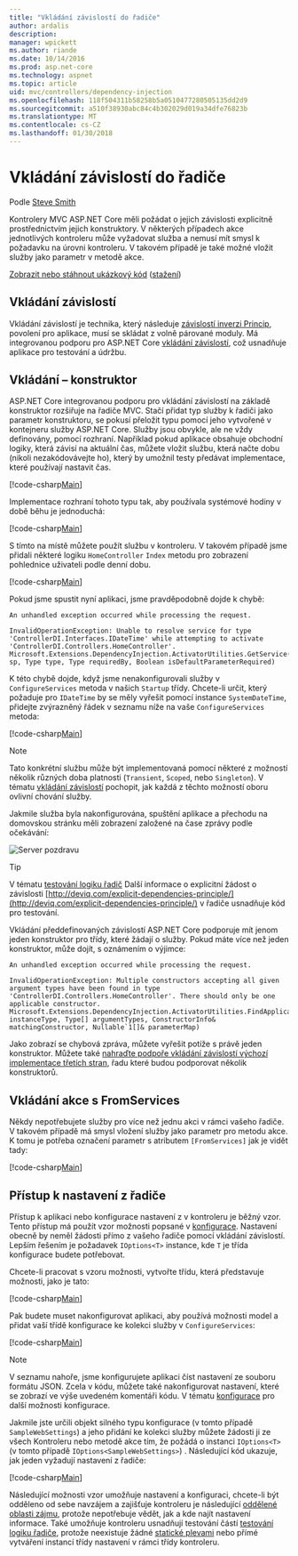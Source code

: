 ```yaml
---
title: "Vkládání závislostí do řadiče"
author: ardalis
description: 
manager: wpickett
ms.author: riande
ms.date: 10/14/2016
ms.prod: asp.net-core
ms.technology: aspnet
ms.topic: article
uid: mvc/controllers/dependency-injection
ms.openlocfilehash: 118f504311b58258b5a0510477280505135dd2d9
ms.sourcegitcommit: a510f38930abc84c4b302029d019a34dfe76823b
ms.translationtype: MT
ms.contentlocale: cs-CZ
ms.lasthandoff: 01/30/2018
---
```

# <a name="dependency-injection-into-controllers"></a>Vkládání závislostí do řadiče

<a name="dependency-injection-controllers"></a>

Podle [Steve Smith](https://ardalis.com/)

Kontrolery MVC ASP.NET Core měli požádat o jejich závislosti explicitně prostřednictvím jejich konstruktory. V některých případech akce jednotlivých kontroleru může vyžadovat služba a nemusí mít smysl k požadavku na úrovni kontroleru. V takovém případě je také možné vložit služby jako parametr v metodě akce.

[Zobrazit nebo stáhnout ukázkový kód](https://github.com/aspnet/Docs/tree/master/aspnetcore/mvc/controllers/dependency-injection/sample) ([stažení](xref:tutorials/index#how-to-download-a-sample))

## <a name="dependency-injection"></a>Vkládání závislostí

Vkládání závislostí je technika, který následuje [závislostí inverzi Princip](http://deviq.com/dependency-inversion-principle/), povolení pro aplikace, musí se skládat z volně párované moduly. Má integrovanou podporu pro ASP.NET Core [vkládání závislostí](../../fundamentals/dependency-injection.md), což usnadňuje aplikace pro testování a údržbu.

## <a name="constructor-injection"></a>Vkládání – konstruktor

ASP.NET Core integrovanou podporu pro vkládání závislostí na základě konstruktor rozšiřuje na řadiče MVC. Stačí přidat typ služby k řadiči jako parametr konstruktoru, se pokusí přeložit typu pomocí jeho vytvořené v kontejneru služby ASP.NET Core. Služby jsou obvykle, ale ne vždy definovány, pomocí rozhraní. Například pokud aplikace obsahuje obchodní logiky, která závisí na aktuální čas, můžete vložit službu, která načte dobu (nikoli nezakódovávejte ho), který by umožnil testy předávat implementace, které používají nastavit čas.

[!code-csharp[Main](dependency-injection/sample/src/ControllerDI/Interfaces/IDateTime.cs)]


Implementace rozhraní tohoto typu tak, aby používala systémové hodiny v době běhu je jednoduchá:

[!code-csharp[Main](dependency-injection/sample/src/ControllerDI/Services/SystemDateTime.cs)]


S tímto na místě můžete použít službu v kontroleru. V takovém případě jsme přidali některé logiku `HomeController` `Index` metodu pro zobrazení pohlednice uživateli podle denní dobu.

[!code-csharp[Main](./dependency-injection/sample/src/ControllerDI/Controllers/HomeController.cs?highlight=8,10,12,17,18,19,20,21,22,23,24,25,26,27,28,29,30&range=1-31,51-52)]

Pokud jsme spustit nyní aplikaci, jsme pravděpodobně dojde k chybě:

```
An unhandled exception occurred while processing the request.

InvalidOperationException: Unable to resolve service for type 'ControllerDI.Interfaces.IDateTime' while attempting to activate 'ControllerDI.Controllers.HomeController'.
Microsoft.Extensions.DependencyInjection.ActivatorUtilities.GetService(IServiceProvider sp, Type type, Type requiredBy, Boolean isDefaultParameterRequired)
```

K této chybě dojde, když jsme nenakonfigurovali služby v `ConfigureServices` metoda v našich `Startup` třídy. Chcete-li určit, který požaduje pro `IDateTime` by se měly vyřešit pomocí instance `SystemDateTime`, přidejte zvýrazněný řádek v seznamu níže na vaše `ConfigureServices` metoda:

[!code-csharp[Main](./dependency-injection/sample/src/ControllerDI/Startup.cs?highlight=4&range=26-27,42-44)]

> [!NOTE]
> Tato konkrétní službu může být implementovaná pomocí některé z možností několik různých doba platnosti (`Transient`, `Scoped`, nebo `Singleton`). V tématu [vkládání závislostí](../../fundamentals/dependency-injection.md) pochopit, jak každá z těchto možností oboru ovlivní chování služby.

Jakmile služba byla nakonfigurována, spuštění aplikace a přechodu na domovskou stránku měli zobrazení založené na čase zprávy podle očekávání:

![Server pozdravu](dependency-injection/_static/server-greeting.png)

>[!TIP]
> V tématu [testování logiku řadič](testing.md) Další informace o explicitní žádost o závislosti [http://deviq.com/explicit-dependencies-principle/](http://deviq.com/explicit-dependencies-principle/) v řadiče usnadňuje kód pro testování.

Vkládání předdefinovaných závislostí ASP.NET Core podporuje mít jenom jeden konstruktor pro třídy, které žádají o služby. Pokud máte více než jeden konstruktor, může dojít, s oznámením o výjimce:

```
An unhandled exception occurred while processing the request.

InvalidOperationException: Multiple constructors accepting all given argument types have been found in type 'ControllerDI.Controllers.HomeController'. There should only be one applicable constructor.
Microsoft.Extensions.DependencyInjection.ActivatorUtilities.FindApplicableConstructor(Type instanceType, Type[] argumentTypes, ConstructorInfo& matchingConstructor, Nullable`1[]& parameterMap)
```

Jako zobrazí se chybová zpráva, můžete vyřešit potíže s právě jeden konstruktor. Můžete také [nahraďte podpoře vkládání závislostí výchozí implementace třetích stran](../../fundamentals/dependency-injection.md#replacing-the-default-services-container), řadu které budou podporovat několik konstruktorů.

## <a name="action-injection-with-fromservices"></a>Vkládání akce s FromServices

Někdy nepotřebujete služby pro více než jednu akci v rámci vašeho řadiče. V takovém případě má smysl vložení služby jako parametr pro metodu akce. K tomu je potřeba označení parametr s atributem `[FromServices]` jak je vidět tady:

[!code-csharp[Main](./dependency-injection/sample/src/ControllerDI/Controllers/HomeController.cs?highlight=1&range=33-38)]

## <a name="accessing-settings-from-a-controller"></a>Přístup k nastavení z řadiče

Přístup k aplikaci nebo konfigurace nastavení z v kontroleru je běžný vzor. Tento přístup má použít vzor možnosti popsané v [konfigurace](xref:fundamentals/configuration/index). Nastavení obecně by neměl žádosti přímo z vašeho řadiče pomocí vkládání závislostí. Lepším řešením je požadavek `IOptions<T>` instance, kde `T` je třída konfigurace budete potřebovat.

Chcete-li pracovat s vzoru možnosti, vytvořte třídu, která představuje možnosti, jako je tato:

[!code-csharp[Main](dependency-injection/sample/src/ControllerDI/Model/SampleWebSettings.cs)]

Pak budete muset nakonfigurovat aplikaci, aby používá možnosti model a přidat vaší třídě konfigurace ke kolekci služby v `ConfigureServices`:

[!code-csharp[Main](./dependency-injection/sample/src/ControllerDI/Startup.cs?highlight=3,4,5,6,9,16,19&range=14-44)]

> [!NOTE]
> V seznamu nahoře, jsme konfigurujete aplikaci číst nastavení ze souboru formátu JSON. Zcela v kódu, můžete také nakonfigurovat nastavení, které se zobrazí ve výše uvedeném komentáři kódu. V tématu [konfigurace](xref:fundamentals/configuration/index) pro další možnosti konfigurace.

Jakmile jste určili objekt silného typu konfigurace (v tomto případě `SampleWebSettings`) a jeho přidání ke kolekci služby můžete žádosti ji ze všech Kontroleru nebo metodě akce tím, že požádá o instanci `IOptions<T>` (v tomto případě `IOptions<SampleWebSettings>`) . Následující kód ukazuje, jak jeden vyžadují nastavení z řadiče:

[!code-csharp[Main](./dependency-injection/sample/src/ControllerDI/Controllers/SettingsController.cs?highlight=3,5,7&range=7-22)]

Následující možnosti vzor umožňuje nastavení a konfiguraci, chcete-li být odděleno od sebe navzájem a zajišťuje kontroleru je následující [oddělené oblasti zájmu](http://deviq.com/separation-of-concerns/), protože nepotřebuje vědět, jak a kde najít nastavení informace. Také umožňuje kontroleru usnadňují testování částí [testování logiku řadiče](testing.md), protože neexistuje žádné [statické plevami](http://deviq.com/static-cling/) nebo přímé vytváření instancí třídy nastavení v rámci třídy kontroleru.
